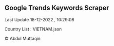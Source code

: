 

## Google Trends Keywords Scraper 
 
Last Update 18-12-2022 , 10:29:08

Country List :
VIETNAM.json



© Abdul Muttaqin 
